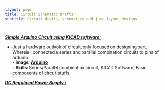```yaml
---
layout: page
title: Circuit Schematic Drafts
subtitle: Circuit drafts, schematics and just layout designs
---
```



-----------

<b> <EM><U>  Simple Arduino Circuit using KICAD software: </U></EM></b> <br>
- Just a hardware outlook of circuit, only focused on designing part. Wherein I connected a series and parallel combination circuits to pins of arduino.<br>
<b> -   Image:</b> <a href="https://github.com/SumaAcharya/sumaacharya.github.io/blob/master/assets/img/IMP.png"> <u>
<b> Arduino </b></u> </a> <br>
<b> - Skills: </b> Series/Parallel combination circuit, KICAD Software, Basic components of circuit stuffs

<b> <EM><U>  DC Regulated Power Supply :</U></EM></b> <br>
